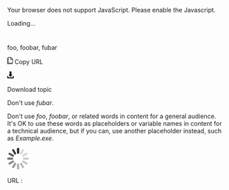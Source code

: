 Your browser does not support JavaScript. Please enable the Javascript.

Loading...

# 

foo, foobar, fubar

![Copy URL](media/foo-foobar-fubar/Copy.png)
Copy URL

![Download](media/foo-foobar-fubar/Download.png)

Download topic

Don't use *fubar*.

Don't use *foo*, *foobar*, or related words in content for a general audience. It's OK to use
these words as placeholders or variable names in content for a
technical audience, but if you can, use another placeholder instead,
such as *Example.exe*.

![In progress](media/foo-foobar-fubar/activity-large.gif)

URL :
